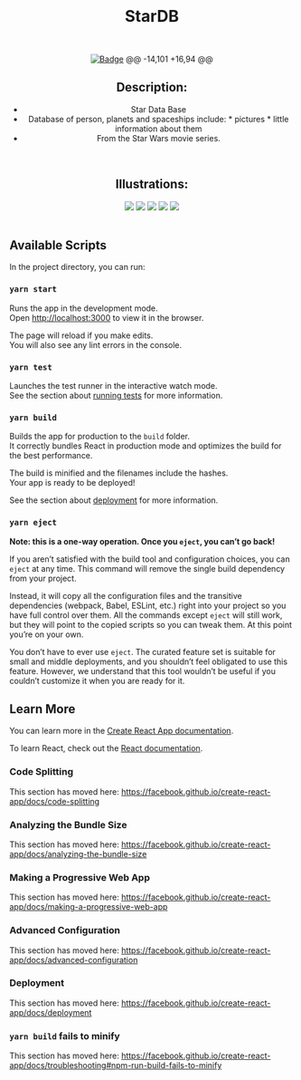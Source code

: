 <br>

 <div align="center">

   <h1> StarDB </h1>

   <br>

[![Badge](https://img.shields.io/badge/Uses-ReactJS-success.svg?style=flat-square)](1)
@@ -14,101 +16,94 @@

## Description:
-    Star Data Base
-    Database of person, planets and spaceships include:
    * pictures
    * little information about them
-    From the Star Wars movie series.

 <br>

## Illustrations:

 <div align="center">

   <img src="https://github.com/Ythosa/stardb/blob/master/assets/welcome-page.png">

   <img src="https://github.com/Ythosa/stardb/blob/master/assets/person.png">

   <img src="https://github.com/Ythosa/stardb/blob/master/assets/planets.png">

   <img src="https://github.com/Ythosa/stardb/blob/master/assets/starships-page.png">

   <img src="https://github.com/Ythosa/stardb/blob/master/assets/starships.png">

 </div>

 <br>

 </div>

## Available Scripts

In the project directory, you can run:

### `yarn start`

Runs the app in the development mode.<br />
Open [http://localhost:3000](http://localhost:3000) to view it in the browser.

The page will reload if you make edits.<br />
You will also see any lint errors in the console.

### `yarn test`

Launches the test runner in the interactive watch mode.<br />
See the section about [running tests](https://facebook.github.io/create-react-app/docs/running-tests) for more information.

### `yarn build`

Builds the app for production to the `build` folder.<br />
It correctly bundles React in production mode and optimizes the build for the best performance.

The build is minified and the filenames include the hashes.<br />
Your app is ready to be deployed!

See the section about [deployment](https://facebook.github.io/create-react-app/docs/deployment) for more information.

### `yarn eject`

**Note: this is a one-way operation. Once you `eject`, you can’t go back!**

If you aren’t satisfied with the build tool and configuration choices, you can `eject` at any time. This command will remove the single build dependency from your project.

Instead, it will copy all the configuration files and the transitive dependencies (webpack, Babel, ESLint, etc.) right into your project so you have full control over them. All the commands except `eject` will still work, but they will point to the copied scripts so you can tweak them. At this point you’re on your own.

You don’t have to ever use `eject`. The curated feature set is suitable for small and middle deployments, and you shouldn’t feel obligated to use this feature. However, we understand that this tool wouldn’t be useful if you couldn’t customize it when you are ready for it.

## Learn More

You can learn more in the [Create React App documentation](https://facebook.github.io/create-react-app/docs/getting-started).

To learn React, check out the [React documentation](https://reactjs.org/).

### Code Splitting

This section has moved here: https://facebook.github.io/create-react-app/docs/code-splitting

### Analyzing the Bundle Size

This section has moved here: https://facebook.github.io/create-react-app/docs/analyzing-the-bundle-size

### Making a Progressive Web App

This section has moved here: https://facebook.github.io/create-react-app/docs/making-a-progressive-web-app

### Advanced Configuration

This section has moved here: https://facebook.github.io/create-react-app/docs/advanced-configuration

### Deployment

This section has moved here: https://facebook.github.io/create-react-app/docs/deployment

### `yarn build` fails to minify

This section has moved here: https://facebook.github.io/create-react-app/docs/troubleshooting#npm-run-build-fails-to-minify